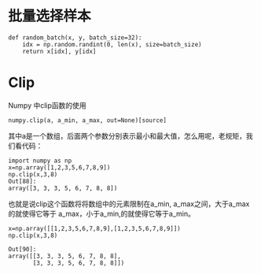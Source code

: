 # 批量选择样本

```
def random_batch(x, y, batch_size=32):
    idx = np.random.randint(0, len(x), size=batch_size)
    return x[idx], y[idx]
```

# Clip

Numpy 中clip函数的使用

```
numpy.clip(a, a_min, a_max, out=None)[source]
```

其中a是一个数组，后面两个参数分别表示最小和最大值，怎么用呢，老规矩，我们看代码：


```
import numpy as np
x=np.array([1,2,3,5,6,7,8,9])
np.clip(x,3,8)
Out[88]:
array([3, 3, 3, 5, 6, 7, 8, 8])
```

也就是说clip这个函数将将数组中的元素限制在a_min, a_max之间，大于a_max的就使得它等于 a_max，小于a_min,的就使得它等于a_min。

```
x=np.array([[1,2,3,5,6,7,8,9],[1,2,3,5,6,7,8,9]])
np.clip(x,3,8)

Out[90]:
array([[3, 3, 3, 5, 6, 7, 8, 8],
       [3, 3, 3, 5, 6, 7, 8, 8]])
```